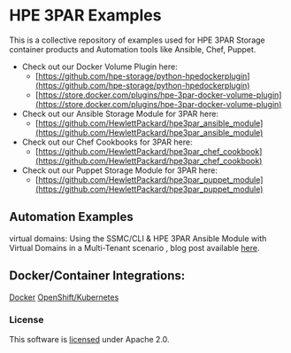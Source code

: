 # HPE 3PAR Examples  
This is a collective repository of examples used for HPE 3PAR Storage container products and Automation tools like Ansible, Chef, Puppet.

* Check out our Docker Volume Plugin here:
  * [https://github.com/hpe-storage/python-hpedockerplugin](https://github.com/hpe-storage/python-hpedockerplugin)
  * [https://store.docker.com/plugins/hpe-3par-docker-volume-plugin](https://store.docker.com/plugins/hpe-3par-docker-volume-plugin)
* Check out our Ansible Storage Module for 3PAR here:
  * [https://github.com/HewlettPackard/hpe3par_ansible_module](https://github.com/HewlettPackard/hpe3par_ansible_module)
* Check out our Chef Cookbooks for 3PAR here:
  * [https://github.com/HewlettPackard/hpe3par_chef_cookbook](https://github.com/HewlettPackard/hpe3par_chef_cookbook)
* Check out our Puppet Storage Module for 3PAR here:
  * [https://github.com/HewlettPackard/hpe3par_puppet_module](https://github.com/HewlettPackard/hpe3par_puppet_module)

## Automation Examples

virtual domains: Using the SSMC/CLI & HPE 3PAR Ansible Module with Virtual Domains in a Multi-Tenant scenario , blog post available [here](https://hpe-developer.8ar.ms/blog/using-the-ssmc-cli-hpe-3par-ansible-module-with-virtual-domains).


## Docker/Container Integrations:

[Docker](containers/README.md)
[OpenShift/Kubernetes](containers/kubernetes-openshift/README.md)


### License
This software is [licensed](LICENSE) under Apache 2.0.
